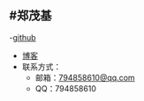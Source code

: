 #郑茂基
-------
-[github](https://github.com/Fzuerzmj)
- [博客](https://www.cnblogs.com/fzuerzmj/)
- 联系方式：
    - 邮箱：794858610@qq.com
    - QQ：794858610